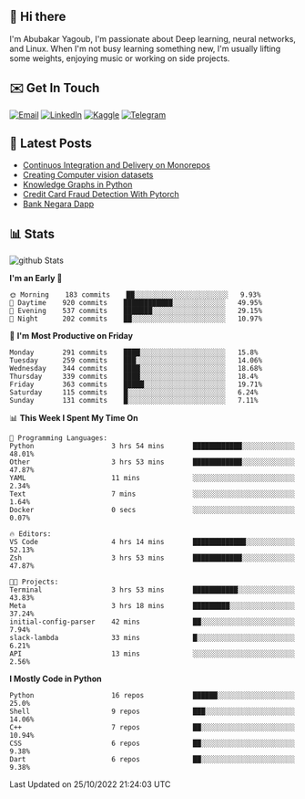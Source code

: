 ## 👋 Hi there

I'm Abubakar Yagoub, I'm passionate about Deep learning, neural networks, and
Linux. When I'm not busy learning something new, I'm usually lifting some
weights, enjoying music or working on side projects.

## ✉️ Get In Touch

[![Email](https://img.shields.io/badge/Email-f1f1f1?style=for-the-badge&logo=gmail&logoColor=0f111a)](mailto:git@blacksuan19.dev)
[![LinkedIn](https://img.shields.io/badge/LinkedIn-0077B5?style=for-the-badge&logo=linkedin&logoColor=white)](https://www.linkedin.com/in/blacksuan19/)
[![Kaggle](https://img.shields.io/badge/Kaggle-5acfff?style=for-the-badge&logo=kaggle&logoColor=white)](http://kaggle.com/abubakaryagob/)
[![Telegram](https://img.shields.io/badge/Telegram-2CA5E0?style=for-the-badge&logo=telegram&logoColor=white)](https://t.me/blacksuan19)

## 📩 Latest Posts

<!-- BLOG-POST-LIST:START -->
- [Continuos Integration and Delivery on Monorepos](https://www.blacksuan19.dev/blog/github-actions-monorepos/)
- [Creating Computer vision datasets](https://www.blacksuan19.dev/blog/creating-datasets/)
- [Knowledge Graphs in Python](https://www.blacksuan19.dev/projects/Knowledge_Graphs/)
- [Credit Card Fraud Detection With Pytorch](https://www.blacksuan19.dev/projects/credit-card-fraud-detection-with-pytorch/)
- [Bank Negara Dapp](https://www.blacksuan19.dev/projects/bank-negara/)
<!-- BLOG-POST-LIST:END -->

## 📊 Stats

![github Stats](https://github-readme-stats.vercel.app/api?username=blacksuan19&theme=github_dark&show_icons=true&count_private=true&custom_title=Github%20Stats&hide_border=true)

<!--START_SECTION:waka-->
**I'm an Early 🐤** 

```text
🌞 Morning    183 commits    ██░░░░░░░░░░░░░░░░░░░░░░░   9.93% 
🌆 Daytime    920 commits    ████████████░░░░░░░░░░░░░   49.95% 
🌃 Evening    537 commits    ███████░░░░░░░░░░░░░░░░░░   29.15% 
🌙 Night      202 commits    ██░░░░░░░░░░░░░░░░░░░░░░░   10.97%

```
📅 **I'm Most Productive on Friday** 

```text
Monday       291 commits    ████░░░░░░░░░░░░░░░░░░░░░   15.8% 
Tuesday      259 commits    ███░░░░░░░░░░░░░░░░░░░░░░   14.06% 
Wednesday    344 commits    ████░░░░░░░░░░░░░░░░░░░░░   18.68% 
Thursday     339 commits    ████░░░░░░░░░░░░░░░░░░░░░   18.4% 
Friday       363 commits    █████░░░░░░░░░░░░░░░░░░░░   19.71% 
Saturday     115 commits    █░░░░░░░░░░░░░░░░░░░░░░░░   6.24% 
Sunday       131 commits    █░░░░░░░░░░░░░░░░░░░░░░░░   7.11%

```


📊 **This Week I Spent My Time On** 

```text
💬 Programming Languages: 
Python                   3 hrs 54 mins       ████████████░░░░░░░░░░░░░   48.01% 
Other                    3 hrs 53 mins       ████████████░░░░░░░░░░░░░   47.87% 
YAML                     11 mins             ░░░░░░░░░░░░░░░░░░░░░░░░░   2.34% 
Text                     7 mins              ░░░░░░░░░░░░░░░░░░░░░░░░░   1.64% 
Docker                   0 secs              ░░░░░░░░░░░░░░░░░░░░░░░░░   0.07%

🔥 Editors: 
VS Code                  4 hrs 14 mins       █████████████░░░░░░░░░░░░   52.13% 
Zsh                      3 hrs 53 mins       ████████████░░░░░░░░░░░░░   47.87%

🐱‍💻 Projects: 
Terminal                 3 hrs 53 mins       ███████████░░░░░░░░░░░░░░   43.83% 
Meta                     3 hrs 18 mins       █████████░░░░░░░░░░░░░░░░   37.24% 
initial-config-parser    42 mins             ██░░░░░░░░░░░░░░░░░░░░░░░   7.94% 
slack-lambda             33 mins             █░░░░░░░░░░░░░░░░░░░░░░░░   6.21% 
API                      13 mins             ░░░░░░░░░░░░░░░░░░░░░░░░░   2.56%

```

**I Mostly Code in Python** 

```text
Python                   16 repos            ██████░░░░░░░░░░░░░░░░░░░   25.0% 
Shell                    9 repos             ███░░░░░░░░░░░░░░░░░░░░░░   14.06% 
C++                      7 repos             ██░░░░░░░░░░░░░░░░░░░░░░░   10.94% 
CSS                      6 repos             ██░░░░░░░░░░░░░░░░░░░░░░░   9.38% 
Dart                     6 repos             ██░░░░░░░░░░░░░░░░░░░░░░░   9.38%

```



 Last Updated on 25/10/2022 21:24:03 UTC
<!--END_SECTION:waka-->
